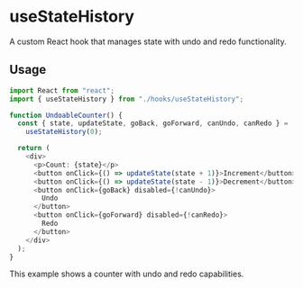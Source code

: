 # useStateHistory

A custom React hook that manages state with undo and redo functionality.

## Usage

```typescript
import React from "react";
import { useStateHistory } from "./hooks/useStateHistory";

function UndoableCounter() {
  const { state, updateState, goBack, goForward, canUndo, canRedo } =
    useStateHistory(0);

  return (
    <div>
      <p>Count: {state}</p>
      <button onClick={() => updateState(state + 1)}>Increment</button>
      <button onClick={() => updateState(state - 1)}>Decrement</button>
      <button onClick={goBack} disabled={!canUndo}>
        Undo
      </button>
      <button onClick={goForward} disabled={!canRedo}>
        Redo
      </button>
    </div>
  );
}
```

This example shows a counter with undo and redo capabilities.
